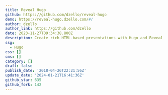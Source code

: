 ```yaml
---
title: Reveal Hugo
github: https://github.com/dzello/reveal-hugo
demo: https://reveal-hugo.dzello.com/#/
author: dzello
author_link: https://github.com/dzello
date: 2023-11-27T09:34:38.800Z
description: Create rich HTML-based presentations with Hugo and Reveal.js
ssg:
  - Hugo
css: []
cms: []
category: []
draft: false
publish_date: '2018-04-26T22:21:56Z'
update_date: '2024-01-21T16:41:36Z'
github_star: 635
github_fork: 142
---
```

